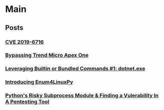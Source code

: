# Main

## Posts

### [CVE 2019-6716](Posts/cve_2019-6716.md)
### [Bypassing Trend Micro Apex One](Posts/Bypassing_Trend_Micro_Apex_One.md)
### [Leveraging Builtin or Bundled Commands #1: dotnet.exe](Posts/leveraging_dotnet_command.md)
### [Introducing Enum4LinuxPy](Posts/enum4linuxpy.md)
### [Python's Risky Subprocess Module & Finding a Vulerability In A Pentesting Tool](Posts/vulninridenum.md)
